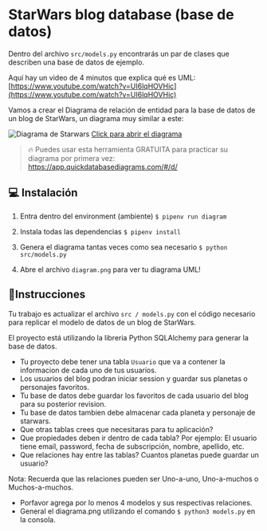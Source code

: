 # StarWars blog database (base de datos)

Dentro del archivo `src/models.py` encontrarás un par de clases que describen una base de datos de ejemplo.

Aquí hay un video de 4 minutos que explica qué es UML: [https://www.youtube.com/watch?v=UI6lqHOVHic](https://www.youtube.com/watch?v=UI6lqHOVHic)

Vamos a crear el Diagrama de relación de entidad para la base de datos de un blog de StarWars, un diagrama muy similar a este:

![Diagrama de Starwars](https://github.com/breatheco-de/exercise-starwars-data-modeling/blob/master/assets/example.png?raw=true)
[Click para abrir el diagrama](https://app.quickdatabasediagrams.com/#/d/LxNXQZ)

> 🔥 Puedes usar esta herramienta GRATUITA para practicar su diagrama por primera vez: https://app.quickdatabasediagrams.com/#/d/

## 💻 Instalación

1. Entra dentro del environment (ambiente) `$ pipenv run diagram`

2. Instala todas las dependencias `$ pipenv install`

3. Genera el diagrama tantas veces como sea necesario `$ python src/models.py`

4. Abre el archivo `diagram.png` para ver tu diagrama UML!


## 📝Instrucciones

Tu trabajo es actualizar el archivo `src / models.py` con el código necesario para replicar el modelo de datos de un blog de StarWars.

El proyecto está utilizando la libreria Python SQLAlchemy para generar la base de datos.

- Tu proyecto debe tener una tabla `Usuario` que va a contener la informacion de cada uno de tus usuarios.
- Los usuarios del blog podran iniciar session y guardar sus planetas o personajes favoritos.
- Tu base de datos debe guardar los favoritos de cada usuario del blog para su posterior revision.
- Tu base de datos tambien debe almacenar cada planeta y personaje de starwars.
- Que otras tablas crees que necesitaras para tu aplicación?
- Que propiedades deben ir dentro de cada tabla? Por ejemplo: El usuario tiene email, password, fecha de subscripción, nombre, apellido, etc.
- Que relaciones hay entre las tablas? Cuantos planetas puede guardar un usuario?
   
Nota: Recuerda que las relaciones pueden ser Uno-a-uno, Uno-a-muchos o Muchos-a-muchos.

- Porfavor agrega por lo menos 4 modelos y sus respectivas relaciones.
- General el diagrama.png utilizando el comando `$ python3 models.py` en la consola.
